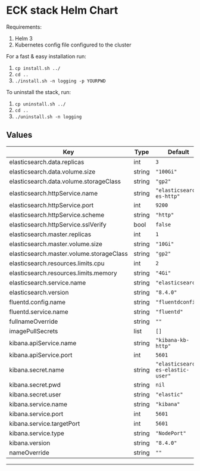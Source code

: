 # ECK stack Helm Chart

Requirements:
 1. Helm 3
 2. Kubernetes config file configured to the cluster

For a fast & easy installation run:
 1. `cp install.sh ../`
 2. `cd ..`
 3. `./install.sh -n logging -p YOURPWD`


To uninstall the stack, run:
 1. `cp uninstall.sh ../`
 2. `cd ..`
 3. `./uninstall.sh -n logging`

## Values

| Key | Type | Default | Description |
|-----|------|---------|-------------|
| elasticsearch.data.replicas | int | `3` |  |
| elasticsearch.data.volume.size | string | `"100Gi"` |  |
| elasticsearch.data.volume.storageClass | string | `"gp2"` |  |
| elasticsearch.httpService.name | string | `"elasticsearch-es-http"` |  |
| elasticsearch.httpService.port | int | `9200` |  |
| elasticsearch.httpService.scheme | string | `"http"` |  |
| elasticsearch.httpService.sslVerify | bool | `false` |  |
| elasticsearch.master.replicas | int | `1` |  |
| elasticsearch.master.volume.size | string | `"10Gi"` |  |
| elasticsearch.master.volume.storageClass | string | `"gp2"` |  |
| elasticsearch.resources.limits.cpu | int | `2` |  |
| elasticsearch.resources.limits.memory | string | `"4Gi"` |  |
| elasticsearch.service.name | string | `"elasticsearch"` |  |
| elasticsearch.version | string | `"8.4.0"` |  |
| fluentd.config.name | string | `"fluentdconfig"` |  |
| fluentd.service.name | string | `"fluentd"` |  |
| fullnameOverride | string | `""` |  |
| imagePullSecrets | list | `[]` |  |
| kibana.apiService.name | string | `"kibana-kb-http"` |  |
| kibana.apiService.port | int | `5601` |  |
| kibana.secret.name | string | `"elasticsearch-es-elastic-user"` |  |
| kibana.secret.pwd | string | `nil` |  |
| kibana.secret.user | string | `"elastic"` |  |
| kibana.service.name | string | `"kibana"` |  |
| kibana.service.port | int | `5601` |  |
| kibana.service.targetPort | int | `5601` |  |
| kibana.service.type | string | `"NodePort"` |  |
| kibana.version | string | `"8.4.0"` |  |
| nameOverride | string | `""` |  |

----------------------------------------------
